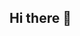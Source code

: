 ## Hi there 👋

<!--

- 🔭 I’m currently working on projects that improve campus/on-site teaching at universities.
- 🌱 I’m currently learning php and Joomla! CMS.
- 👯 I’m looking to collaborate on the above
- 🤔 I’m looking for help with ... a lot.
- 💬 Ask me about anything about engineering education!
- 📫 How to reach me: peter.hallberg@liu.se

-->

